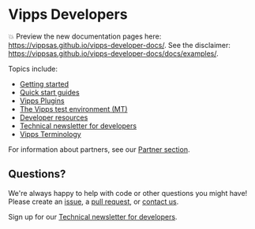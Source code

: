 <!-- START_METADATA
---
title: Introduction
sidebar_position: 1
hide_table_of_contents: true
---
END_METADATA -->

# Vipps Developers

<!-- START_COMMENT -->

💥 Preview the new documentation pages here: <https://vippsas.github.io/vipps-developer-docs/>.
See the disclaimer: <https://vippsas.github.io/vipps-developer-docs/docs/examples/>.

<!-- END_COMMENT -->

Topics include:

* [Getting started](vipps-getting-started.md)
* [Quick start guides](vipps-quick-start-guides.md)
* [Vipps Plugins](https://github.com/vippsas/vipps-plugins)
* [The Vipps test environment (MT)](vipps-test-environment.md)
* [Developer resources](vipps-resources.md)
* [Technical newsletter for developers](newsletters/README.md)
* [Vipps Terminology](vipps-terminology.md)

For information about partners, see our [Partner section](https://github.com/vippsas/vipps-partner#vipps-partners).

## Questions?

We're always happy to help with code or other questions you might have!
Please create an [issue](https://github.com/vippsas/vipps-developers/issues),
a [pull request](https://github.com/vippsas/vipps-developers/pulls),
or [contact us](contact.md).

Sign up for our [Technical newsletter for developers](newsletters/README.md).
